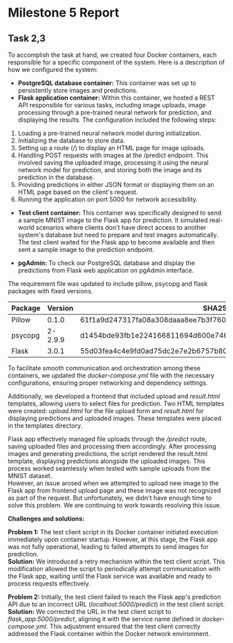 # Milestone 5 Report

## Task 2,3

To accomplish the task at hand, we created four Docker containers, each responsible for a specific component of the system. Here is a description of how we configured the system:  

- **PostgreSQL database container:** This container was set up to persistently store images and predictions.  
- **Flask application container:** Within this container, we hosted a REST API responsible for various tasks, including image uploads, image processing through a pre-trained neural network for prediction, and displaying the results. The configuration included the following steps:  
1. Loading a pre-trained neural network model during initialization.  
2. Initializing the database to store data.  
3. Setting up a route (/) to display an HTML page for image uploads.
4. Handling POST requests with images at the /predict endpoint. This involved saving the uploaded image, processing it using the neural network model for prediction, and storing both the image and its prediction in the database.
5. Providing predictions in either JSON format or displaying them on an HTML page based on the client's request.
6. Running the application on port 5000 for network accessibility.

- **Test client container:** This container was specifically designed to send a sample MNIST image to the Flask app for prediction. It simulated real-world scenarios where clients don't have direct access to another system's database but need to prepare and test images automatically. The test client waited for the Flask app to become available and then sent a sample image to the prediction endpoint.
   
- **pgAdmin:** To check our PostgreSQL database and display the predictions from Flask web application on pgAdmin interface.

The requirement file was updated to include pillow, psycopg and flask packages with fixed versions.

|   Package  | Version |                             SHA256                             |
|------------|---------|----------------------------------------------------------------|
|Pillow      |0.1.0    |61f1a9d247317fa08a308daaa8ee7b3f760ab1809ca2da14ecc88ae4257d6172|
|psycopg     |2-2.9.9  |d1454bde93fb1e224166811694d600e746430c006fbb031ea06ecc2ea41bf156|
|Flask       |3.0.1    |55d03fea4c4e9fd0ad75dc2e7e2b6757b80c152c032ea1d1de487461d8140efc|

To facilitate smooth communication and orchestration among these containers, we updated the *docker-compose.yml* file with the necessary configurations, ensuring proper networking and dependency settings.

Additionally, we developed a frontend that included upload and *result.html* templates, allowing users to select files for prediction. Two HTML templates were created: *upload.html* for the file upload form and *result.html* for displaying predictions and uploaded images. These templates were placed in the templates directory.  

Flask app effectively managed file uploads through the */predict* route, saving uploaded files and processing them accordingly. After processing images and generating predictions, the script rendered the result.html template, displaying predictions alongside the uploaded images. This process worked seamlessly when tested with sample uploads from the MNIST dataset.  
However, an issue arosed when we attempted to upload new image to the Flask app from frontend upload page and these image was not recognized as part of the request. But unfortunately, we didn't have enough time to solve this problem. We are continuing to work towards resolving this issue.   

**Challenges and solutions:**  

**Problem 1:** The test client script in its Docker container initiated execution immediately upon container startup. However, at this stage, the Flask app was not fully operational, leading to failed attempts to send images for prediction.  
**Solution:** We introduced a retry mechanism within the test client script. This modification allowed the script to periodically attempt communication with the Flask app, waiting until the Flask service was available and ready to process requests effectively.

**Problem 2:** Initially, the test client failed to reach the Flask app's prediction API due to an incorrect URL (*localhost:5000/predict*) in the test client script.  
**Solution:** We corrected the URL in the test client script to *flask_app:5000/predict*, aligning it with the service name defined in *docker-compose.yml*. This adjustment ensured that the test client correctly addressed the Flask container within the Docker network environment.
